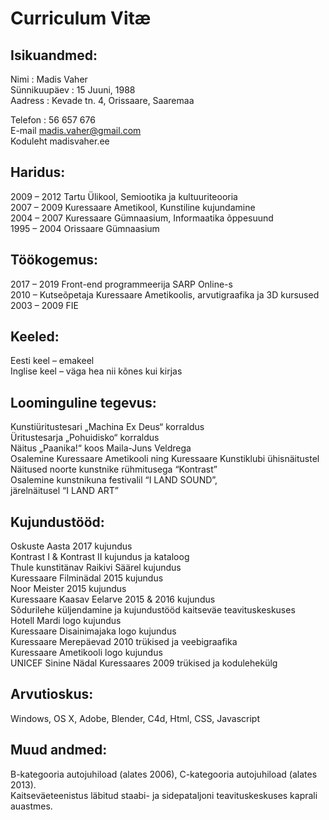 # Curriculum Vitæ


## Isikuandmed: 
 
Nimi :   	 	 		Madis Vaher  
Sünnikuupäev :  	 	15 Juuni, 1988  
Aadress :   	 	 	Kevade tn. 4, Orissaare, Saaremaa 

Telefon :  	 	 	56 657 676  
E-mail  	 	 		madis.vaher@gmail.com  
Koduleht 	 	 	madisvaher.ee
 
## Haridus:

2009 – 2012	 	 	Tartu Ülikool, Semiootika ja kultuuriteooria  
2007 – 2009  	 		Kuressaare Ametikool, Kunstiline kujundamine  
2004 – 2007  	 		Kuressaare Gümnaasium, Informaatika õppesuund  
1995 – 2004  	  		Orissaare Gümnaasium 

## Töökogemus:  	 		

2017 – 2019			Front-end programmeerija SARP Online-s  
2010 –	Kutseõpetaja Kuressaare Ametikoolis, arvutigraafika ja 3D kursused  
2003 – 2009			FIE

## Keeled: 			
Eesti keel – emakeel  
Inglise keel – väga hea nii kõnes kui kirjas 

## Loominguline tegevus:

Kunstiüritustesari „Machina Ex Deus“ korraldus  
Üritustesarja „Pohuidisko“ korraldus  
Näitus „Paanika!“ koos Maila-Juns Veldrega  
Osalemine Kuressaare Ametikooli ning Kuressaare Kunstiklubi ühisnäitustel  
Näitused noorte kunstnike rühmitusega “Kontrast”  
Osalemine kunstnikuna festivalil “I LAND SOUND”,   
järelnäitusel “I LAND ART”
 
## Kujundustööd:	
Oskuste Aasta 2017 kujundus  
Kontrast I & Kontrast II kujundus ja kataloog  
Thule kunstitänav Raikivi Säärel kujundus  
Kuressaare Filminädal 2015 kujundus  
Noor Meister 2015 kujundus  
Kuressaare Kaasav Eelarve 2015 & 2016 kujundus  
Sõdurilehe küljendamine ja kujundustööd kaitseväe teavituskeskuses  
Hotell Mardi logo kujundus  
Kuressaare Disainimajaka logo kujundus  
Kuressaare Merepäevad 2010 trükised ja veebigraafika  
Kuressaare Ametikooli logo kujundus  
UNICEF Sinine Nädal Kuressaares 2009 trükised ja kodulehekülg

## Arvutioskus:

Windows, OS X, Adobe, Blender, C4d, Html, CSS, Javascript

## Muud andmed:

B-kategooria autojuhiload (alates 2006), C-kategooria autojuhiload (alates 2013).  
Kaitseväeteenistus läbitud staabi- ja sidepataljoni teavituskeskuses kaprali auastmes.

